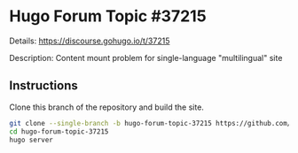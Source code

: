 # Hugo Forum Topic #37215

Details: <https://discourse.gohugo.io/t/37215>

Description: Content mount problem for single-language "multilingual" site

## Instructions

Clone this branch of the repository and build the site.

```bash
git clone --single-branch -b hugo-forum-topic-37215 https://github.com/jmooring/hugo-testing hugo-forum-topic-37215
cd hugo-forum-topic-37215
hugo server
```

